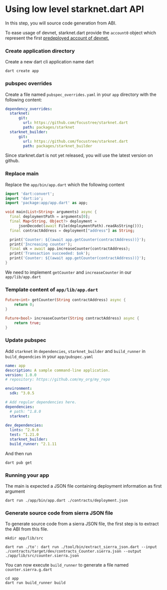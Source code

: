 # Using low level starknet.dart API

In this step, you will source code generation from ABI.

To ease usage of devnet, starknet.dart provide the `account0` object which represent the first [predeployed account of devnet.](https://0xspaceshard.github.io/starknet-devnet/docs/guide/accounts#predeployed-accounts)

### Create application directory
Create a new dart cli application name dart
```shell
dart create app
```

### pubspec overrides
Create a file named `pubspec_overrides.yaml` in your `app` directory with the following content:
```yaml
dependency_overrides:
  starknet:
      git:
        url: https://github.com/focustree/starknet.dart
        path: packages/starknet
  starknet_builder:
      git:
        url: https://github.com/focustree/starknet.dart
        path: packages/starknet_builder
```

Since starknet.dart is not yet released, you will use the latest version on github.

### Replace main
Replace the `app/bin/app.dart` which the following content
```dart
import 'dart:convert';
import 'dart:io';
import 'package:app/app.dart' as app;

void main(List<String> arguments) async {
  final deploymentPath = arguments[0];
  final Map<String, Object?> deployment =
      jsonDecode((await File(deploymentPath).readAsString()));
  final contractAddress = deployment["address"] as String;

  print('Counter: ${(await app.getCounter(contractAddress))}');
  print('Increasing counter');
  final ok = await app.increaseCounter(contractAddress);
  print('Transaction succeeded: $ok');
  print('Counter: ${(await app.getCounter(contractAddress))}');
}
```

We need to implement `getCounter` and `increaseCounter` in our `app/lib/app.dart`

### Template content of `app/lib/app.dart`
```dart
Future<int> getCounter(String contractAddress) async {
    return 0;
}

Future<bool> increaseCounter(String contractAddress) async {
    return true;
}
```

### Update pubspec
Add `starknet` in `dependencies`, `starknet_builder` and `build_runner` in `build_dependcies` in your `app/pubspec.yaml` 
```yaml
name: app
description: A sample command-line application.
version: 1.0.0
# repository: https://github.com/my_org/my_repo

environment:
  sdk: ^3.0.5

# Add regular dependencies here.
dependencies:
  # path: ^1.8.0
  starknet:
  
dev_dependencies:
  lints: ^2.0.0
  test: ^1.21.0
  starknet_builder:
  build_runner: ^2.1.11
```

And then run
```shell
dart pub get
```

### Running your app
The main is expected a JSON file containing deployment information as first argument

```shell
dart run ./app/bin/app.dart ./contracts/deployment.json
```

### Generate source code from sierra JSON file
To generate source code from a sierra JSON file, the first step is to extract the ABI from this file.
```shell
mkdir app/lib/src
```
```shell
dart run ./to': dart run ./tool/bin/extract_sierra_json.dart --input ./contracts/target/dev/contracts_Counter.sierra.json --output ./app/lib/src/counter.sierra.json
```

You can now execute `build_runner` to generate a file named `counter.sierra.g.dart`
```shell
cd app
dart run build_runner build
```
